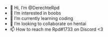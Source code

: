 - 👋 Hi, I’m @DerechteRpd
- 👀 I’m interested in boobs
- 🌱 I’m currently learning coding
- 💞️ I’m looking to collaborate on hentai
- 📫 How to reach me Rpd#1733 on Discord <3

<!---
DerechteRpd/DerechteRpd is a ✨ special ✨ repository because its `README.md` (this file) appears on your GitHub profile.
You can click the Preview link to take a look at your changes.
--->
